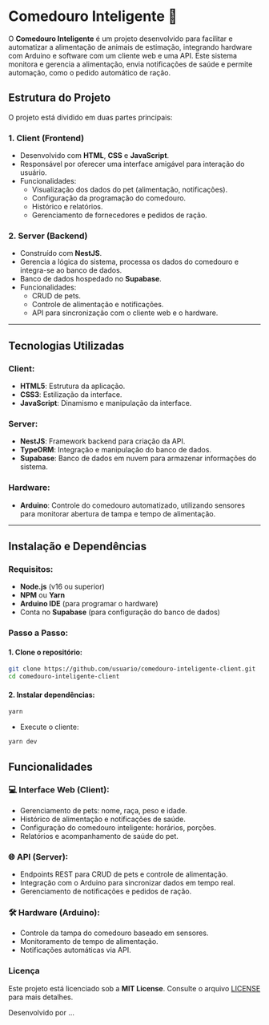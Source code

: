 # Comedouro Inteligente 🐾

O **Comedouro Inteligente** é um projeto desenvolvido para facilitar e automatizar a alimentação de animais de estimação, integrando hardware com Arduino e software com um cliente web e uma API. Este sistema monitora e gerencia a alimentação, envia notificações de saúde e permite automação, como o pedido automático de ração.

## Estrutura do Projeto

O projeto está dividido em duas partes principais:

### 1. **Client** (Frontend)
- Desenvolvido com **HTML**, **CSS** e **JavaScript**.
- Responsável por oferecer uma interface amigável para interação do usuário.
- Funcionalidades:
  - Visualização dos dados do pet (alimentação, notificações).
  - Configuração da programação do comedouro.
  - Histórico e relatórios.
  - Gerenciamento de fornecedores e pedidos de ração.

### 2. **Server** (Backend)
- Construído com **NestJS**.
- Gerencia a lógica do sistema, processa os dados do comedouro e integra-se ao banco de dados.
- Banco de dados hospedado no **Supabase**.
- Funcionalidades:
  - CRUD de pets.
  - Controle de alimentação e notificações.
  - API para sincronização com o cliente web e o hardware.

---

## Tecnologias Utilizadas

### Client:
- **HTML5**: Estrutura da aplicação.
- **CSS3**: Estilização da interface.
- **JavaScript**: Dinamismo e manipulação da interface.

### Server:
- **NestJS**: Framework backend para criação da API.
- **TypeORM**: Integração e manipulação do banco de dados.
- **Supabase**: Banco de dados em nuvem para armazenar informações do sistema.

### Hardware:
- **Arduino**: Controle do comedouro automatizado, utilizando sensores para monitorar abertura de tampa e tempo de alimentação.

---

## Instalação e Dependências

### Requisitos:
- **Node.js** (v16 ou superior)
- **NPM** ou **Yarn**
- **Arduino IDE** (para programar o hardware)
- Conta no **Supabase** (para configuração do banco de dados)

### Passo a Passo:

#### 1. Clone o repositório:
```sh
git clone https://github.com/usuario/comedouro-inteligente-client.git
cd comedouro-inteligente-client
```

#### 2. Instalar dependências:
```bash
yarn
```

- Execute o cliente:
```bash
yarn dev
```

## Funcionalidades

### 💻 Interface Web (Client):
- Gerenciamento de pets: nome, raça, peso e idade.
- Histórico de alimentação e notificações de saúde.
- Configuração do comedouro inteligente: horários, porções.
- Relatórios e acompanhamento de saúde do pet.

### 🌐 API (Server):
- Endpoints REST para CRUD de pets e controle de alimentação.
- Integração com o Arduino para sincronizar dados em tempo real.
- Gerenciamento de notificações e pedidos de ração.

### 🛠️ Hardware (Arduino):
- Controle da tampa do comedouro baseado em sensores.
- Monitoramento de tempo de alimentação.
- Notificações automáticas via API.

### Licença
Este projeto está licenciado sob a **MIT License**. Consulte o arquivo [LICENSE](./LICENSE) para mais detalhes.

Desenvolvido por ...
